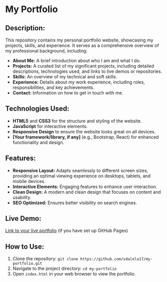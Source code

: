 <h1>My Portfolio</h1>
    <h2>Description:</h2>
    <p>
        This repository contains my personal portfolio website, showcasing my projects, skills, and experience. It serves as a comprehensive overview of my professional background, including:
    </p>
    <ul>
        <li><strong>About Me:</strong> A brief introduction about who I am and what I do.</li>
        <li><strong>Projects:</strong> A curated list of my significant projects, including detailed descriptions, technologies used, and links to live demos or repositories.</li>
        <li><strong>Skills:</strong> An overview of my technical and soft skills.</li>
        <li><strong>Experience:</strong> Details about my work experience, including roles, responsibilities, and key achievements.</li>
        <li><strong>Contact:</strong> Information on how to get in touch with me.</li>
    </ul>
    <h2>Technologies Used:</h2>
    <ul>
        <li><strong>HTML5</strong> and <strong>CSS3</strong> for the structure and styling of the website.</li>
        <li><strong>JavaScript</strong> for interactive elements.</li>
        <li><strong>Responsive Design</strong> to ensure the website looks great on all devices.</li>
        <li><strong>[Your framework/library, if any]</strong> (e.g., Bootstrap, React) for enhanced functionality and design.</li>
    </ul>
    <h2>Features:</h2>
    <ul>
        <li><strong>Responsive Layout:</strong> Adapts seamlessly to different screen sizes, providing an optimal viewing experience on desktops, tablets, and mobile devices.</li>
        <li><strong>Interactive Elements:</strong> Engaging features to enhance user interaction.</li>
        <li><strong>Clean Design:</strong> A modern and clean design that focuses on content and usability.</li>
        <li><strong>SEO Optimized:</strong> Ensures better visibility on search engines.</li>
    </ul>
    <h2>Live Demo:</h2>
    <p><a href="https://your-live-portfolio-link.com">Link to your live portfolio</a> (if you have set up GitHub Pages)</p>
    <h2>How to Use:</h2>
    <ol>
        <li>Clone the repository: <code>git clone https://github.com/vdalela17/my-portfolio.git</code></li>
        <li>Navigate to the project directory: <code>cd my-portfolio</code></li>
        <li>Open <code>index.html</code> in your web browser to view the portfolio.</li>
    </ol>

